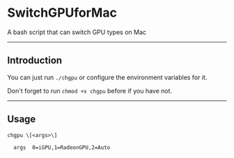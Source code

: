 # SwitchGPUforMac
A bash script that can switch GPU types on Mac

----

## Introduction
You can just run `./chgpu` or configure the environment variables for it.

Don't forget to run `chmod +x chgpu` before if you have not.

----

## Usage
```
chgpu \[<args>\]
  
  args  0=iGPU,1=RadeonGPU,2=Auto
```
